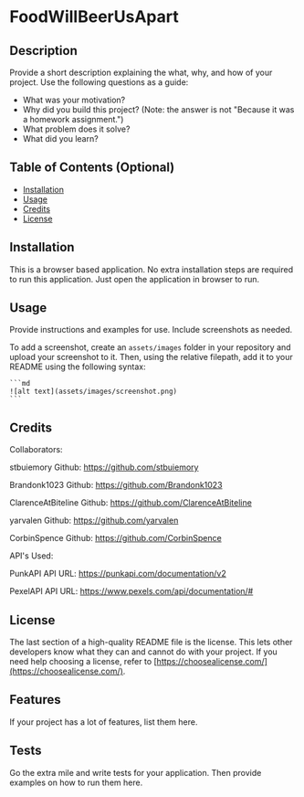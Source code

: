 # FoodWillBeerUsApart

## Description

Provide a short description explaining the what, why, and how of your project. Use the following questions as a guide:

- What was your motivation?
- Why did you build this project? (Note: the answer is not "Because it was a homework assignment.")
- What problem does it solve?
- What did you learn?



## Table of Contents (Optional)

- [Installation](#installation)
- [Usage](#usage)
- [Credits](#credits)
- [License](#license)

## Installation

This is a browser based application. No extra installation steps are required to run this application. Just open the application in browser to run.

## Usage

Provide instructions and examples for use. Include screenshots as needed.

To add a screenshot, create an `assets/images` folder in your repository and upload your screenshot to it. Then, using the relative filepath, add it to your README using the following syntax:

    ```md
    ![alt text](assets/images/screenshot.png)
    ```

## Credits

Collaborators:

stbuiemory
Github: https://github.com/stbuiemory

Brandonk1023
Github: https://github.com/Brandonk1023

ClarenceAtBiteline
Github: https://github.com/ClarenceAtBiteline

yarvalen
Github: https://github.com/yarvalen

CorbinSpence
Github: https://github.com/CorbinSpence



API's Used:

PunkAPI
API URL: https://punkapi.com/documentation/v2

PexelAPI
API URL: https://www.pexels.com/api/documentation/#



## License

The last section of a high-quality README file is the license. This lets other developers know what they can and cannot do with your project. If you need help choosing a license, refer to [https://choosealicense.com/](https://choosealicense.com/).


## Features

If your project has a lot of features, list them here.

## Tests

Go the extra mile and write tests for your application. Then provide examples on how to run them here.